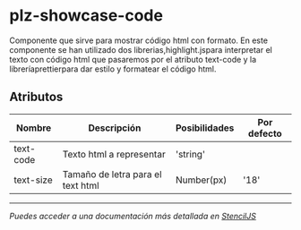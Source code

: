 # plz-showcase-code

Componente que sirve para mostrar código html con formato.
En este componente se han utilizado dos librerias,highlight.jspara interpretar el texto con código html que pasaremos por el atributo text-code y la libreríaprettierpara dar estilo y formatear el código html.

## Atributos

| Nombre     | Descripción              | Posibilidades | Por defecto |
|------------|-------------------------|---------------|-------------|
| text-code  | Texto html a representar | 'string'      |             |
| text-size  | Tamaño de letra para el text html | Number(px) | '18'        |

--------------------------------------------------------------------------------------------------------------

*Puedes acceder a una documentación más detallada en [StencilJS](https://palaze-pablodiazjorge.netlify.app/)*